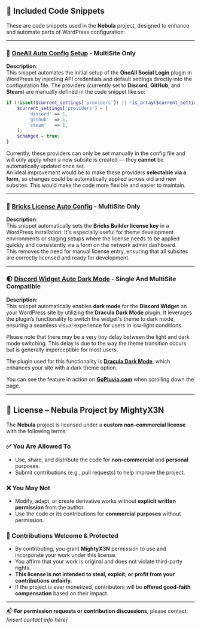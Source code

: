 
## 🔗 Included Code Snippets

These are code snippets used in the **Nebula** project, designed to enhance and automate parts of WordPress configuration:

---

### 🔐 [OneAll Auto Config Setup](https://github.com/MightyX3N/Nebula/blob/main/OneAll%20Auto%20Config%20Setup/code_snippet.txt) - MultiSite Only

**Description**:  
This snippet automates the initial setup of the **OneAll Social Login** plugin in WordPress by injecting API credentials and default settings directly into the configuration file. The providers (currently set to **Discord**, **GitHub**, and **Steam**) are manually defined in the code snippet like so:

```php
if (!isset($current_settings['providers']) || !is_array($current_settings['providers'])) {
    $current_settings['providers'] = [
        'discord' => 1,
        'github'  => 1,
        'steam'   => 1,
    ];
    $changed = true;
}
```

Currently, these providers can only be set manually in the config file and will only apply when a new subsite is created — they **cannot** be automatically updated once set.  
An ideal improvement would be to make these providers **selectable via a form**, so changes could be automatically applied across old and new subsites. This would make the code more flexible and easier to maintain.

---

### 🔑 [Bricks License Auto Config](https://github.com/MightyX3N/Nebula/blob/main/Bricks%20License%20Auto%20Config/code_snippet.txt) - MultiSite Only

**Description**:  
This snippet automatically sets the **Bricks Builder license key** in a WordPress installation. It's especially useful for theme development environments or staging setups where the license needs to be applied quickly and consistently via a form on the network admin dashboard.  
This removes the need for manual license entry, ensuring that all subsites are correctly licensed and ready for development.


---

### 🌓 [Discord Widget Auto Dark Mode](https://github.com/MightyX3N/Nebula/blob/main/Discord%20Widget%20Dark%20Mode/code_snippet.txt) - Single And MultiSite Compatible

**Description**:  
This snippet automatically enables **dark mode** for the **Discord Widget** on your WordPress site by utilizing the **Dracula Dark Mode** plugin. It leverages the plugin’s functionality to switch the widget's theme to dark mode, ensuring a seamless visual experience for users in low-light conditions.

Please note that there may be a very tiny delay between the light and dark mode switching. This delay is due to the way the theme transition occurs but is generally imperceptible for most users.

The plugin used for this functionality is **[Dracula Dark Mode](https://wordpress.org/plugins/dracula-dark-mode/)**, which enhances your site with a dark theme option.

You can see the feature in action on [**GoPluvia.com**](https://gopluvia.com) when scrolling down the page.

---

## 📄 License – Nebula Project by MightyX3N

The **Nebula** project is licensed under a **custom non-commercial license** with the following terms:

### ✅ You Are Allowed To
- Use, share, and distribute the code for **non-commercial** and **personal** purposes.
- Submit contributions (e.g., pull requests) to help improve the project.

### ❌ You May Not
- Modify, adapt, or create derivative works without **explicit written permission** from the author.
- Use the code or its contributions for **commercial purposes** without permission.

### 🤝 Contributions Welcome & Protected
- By contributing, you grant **MightyX3N** permission to use and incorporate your work under this license.
- You affirm that your work is original and does not violate third-party rights.
- **This license is not intended to steal, exploit, or profit from your contributions unfairly.**
- If the project is ever monetized, contributors will be **offered good-faith compensation** based on their impact.

---

📬 **For permission requests or contribution discussions**, please contact: _[insert contact info here]_
